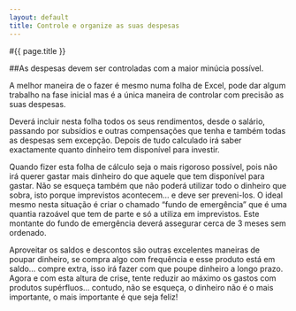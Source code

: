 ```yaml
---
layout: default
title: Controle e organize as suas despesas
---
```


#{{ page.title }}

##As despesas devem ser controladas com a maior minúcia possível.

A melhor maneira de o fazer é mesmo numa folha de Excel, pode dar algum trabalho na fase inicial mas é a única maneira de controlar com precisão as suas despesas.

Deverá incluir nesta folha todos os seus rendimentos, desde o salário, passando por subsídios e outras compensações que tenha e também todas as despesas sem excepção. Depois de tudo calculado irá saber exactamente quanto dinheiro tem disponível para investir.

Quando fizer esta folha de cálculo seja o mais rigoroso possível, pois não irá querer gastar mais dinheiro do que aquele que tem disponível para gastar. Não se esqueça também que não poderá utilizar todo o dinheiro que sobra, isto porque imprevistos acontecem… e deve ser preveni-los. O ideal mesmo nesta situação é criar o chamado “fundo de emergência” que é uma quantia razoável que tem de parte e só a utiliza em imprevistos. Este montante do fundo de emergência deverá assegurar cerca de 3 meses sem ordenado.

Aproveitar os saldos e descontos são outras excelentes maneiras de poupar dinheiro, se compra algo com frequência e esse produto está em saldo… compre extra, isso irá fazer com que poupe dinheiro a longo prazo. Agora e com esta altura de crise, tente reduzir ao máximo os gastos com produtos supérfluos… contudo, não se esqueça, o dinheiro não é o mais importante, o mais importante é que seja feliz!